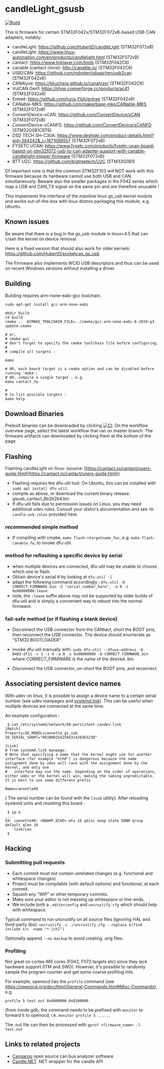 # candleLight_gsusb
[![Build](https://github.com/candle-usb/candleLight_fw/actions/workflows/ci.yml/badge.svg)](https://github.com/candle-usb/candleLight_fw/actions)

This is firmware for certain STM32F042x/STM32F072xB-based USB-CAN adapters, notably:
- candleLight: https://github.com/HubertD/candleLight (STM32F072xB)
- candleLight: https://www.linux-automation.com/en/products/candlelight.html (STM32F072xB)
- cantact: https://www.linklayer.com/tools (STM32F042C6)
- canable (cantact clone): http://canable.io/ (STM32F042C6)
- USB2CAN: https://github.com/roboterclubaachen/usb2can (STM32F042x6)
- CANAlyze: https://kkuchera.github.io/canalyze/ (STM32F042C6)
- VulCAN Gen1: https://shop.copperforge.cc/products/ac41 (STM32F042x6)
- Entreé: https://github.com/tuna-f1sh/entree (STM32F042x6)
- CANable-MKS: https://github.com/makerbase-mks/CANable-MKS (STM32F072xB)
- ConvertDevice-xCAN: https://github.com/ConvertDevice/xCAN (STM32F072xB)
- ConvertDevice-xCANFD: https://github.com/ConvertDevice/xCANFD (STM32G0B1CBT6)
- DSD TECH SH-C30A: https://www.deshide.com/product-details.html?pid=384242&_t=1671089557 (STM32F072xB)
- FYSETC UCAN: https://www.fysetc.com/products/fysetc-ucan-board-based-on-stm32f072-usb-to-can-adapter-support-with-canable-candlelight-klipper-firmware (STM32F072xB)
- BTT U2C: https://github.com/bigtreetech/U2C (STM32G0B1)

Of important note is that the common STM32F103 will NOT work with this firmware because its hardware cannot use both USB and CAN simultaneously.
Beware also the smaller packages in the F042 series which map a USB and CAN_TX signal on the same pin and are therefore unusable !

This implements the interface of the mainline linux gs_usb kernel module and
works out-of-the-box with linux distros packaging this module, e.g. Ubuntu.

## Known issues

Be aware that there is a bug in the gs_usb module in linux<4.5 that can crash the kernel on device removal.

Here is a fixed version that should also work for older kernels:
  https://github.com/HubertD/socketcan_gs_usb

The Firmware also implements WCID USB descriptors and thus can be used on recent Windows versions without installing a driver.

## Building

Building requires arm-none-eabi-gcc toolchain.

```shell
sudo apt-get install gcc-arm-none-eabi

mkdir build
cd build
cmake .. -DCMAKE_TOOLCHAIN_FILE=../cmake/gcc-arm-none-eabi-8-2019-q3-update.cmake

# or,
# cmake-gui ..
# don't forget to specify the cmake toolchain file before configuring.
#
# compile all targets :

make

# OR, each board target is a cmake option and can be disabled before running 'make';
# OR, compile a single target , e.g.
make cantact_fw

#
# to list possible targets :
make help

```

## Download Binaries
Prebuilt binaries can be downloaded by clicking [![CI](https://github.com/candle-usb/candleLight_fw/actions/workflows/ci.yml/badge.svg)](https://github.com/candle-usb/candleLight_fw/actions). On the workflow overview page, select the latest workflow that ran on master branch. The firmware artifacts can downloaded by clicking them at the bottom of the page.

## Flashing

Flashing candleLight on linux: (source: [https://cantact.io/cantact/users-guide.html](https://cantact.io/cantact/users-guide.html))
- Flashing requires the dfu-util tool. On Ubuntu, this can be installed with `sudo apt install dfu-util`.
- compile as above, or download the current binary release: gsusb_cantact_8b2b2b4.bin
- If dfu-util fails due to permission issues on Linux, you may need additional udev rules. Consult your distro's documentation and see `70-candle-usb.rules` provided here.

### recommended simple method
- If compiling with cmake, `make flash-<targetname_fw>`, e.g. `make flash-canable_fw`, to invoke dfu-util.

### method for reflashing a specific device by serial
- when multiple devices are connected, dfu-util may be unable to choose which one to flash.
- Obtain device's serial # by looking at `dfu-util -l`
- adapt the following command accordingly :
 `dfu-util -D CORRECT_FIRMWARE.bin -S "serial_number_here", -a 0 -s 0x08000000:leave`
- note, the `:leave` suffix above may not be supported by older builds of dfu-util and is simply a convenient way to reboot into the normal firmware.

### fail-safe method (or if flashing a blank device)
- Disconnect the USB connector from the CANtact, short the BOOT pins, then reconnect the USB connector. The device should enumerate as "STM32 BOOTLOADER".

- invoke dfu-util manually with: `sudo dfu-util --dfuse-address -d 0483:df11 -c 1 -i 0 -a 0 -s 0x08000000 -D CORRECT_FIRMWARE.bin` where CORRECT_FIRMWARE is the name of the desired .bin.
- Disconnect the USB connector, un-short the BOOT pins, and reconnect.



## Associating persistent device names 
With udev on linux, it is possible to assign a device name to a certain serial number (see udev manpages and [systemd.link](https://www.freedesktop.org/software/systemd/man/systemd.link.html)).
This can be useful when multiple devices are connected at the same time.

An example configuration :

```
 $ cat /etc/systemd/network/60-persistent-candev.link 
[Match]
Property=ID_MODEL=cannette_gs_usb ID_SERIAL_SHORT="003800254250431420363230"

[Link]
# from systemd.link manpage:
# Note that specifying a name that the kernel might use for another interface (for example "eth0") is dangerous because the name assignment done by udev will race with the assignment done by the kernel, and only one
#   interface may use the name. Depending on the order of operations, either udev or the kernel will win, making the naming unpredictable. It is best to use some different prefix

Name=cannette99
```

( The serial number can be found with the `lsusb` utility). After reloading systemd units and resetting this board :

```
 $ ip a
....
59: cannette99: <NOARP,ECHO> mtu 16 qdisc noop state DOWN group default qlen 10
    link/can 
 $
```


## Hacking
### Submitting pull requests
- Each commit must not contain unrelated changes (e.g. functional and whitespace changes)
- Project must be compilable (with default options) and functional, at each commit. 
- Squash any "WIP" or other temporary commits.
- Make sure your editor is not messing up whitespace or line-ends.
- We include both a `.editorconfig` and `uncrustify.cfg` which should help with whitespace.

Typical command to run uncrustify on all source files (ignoring HAL and third-party libs):
`uncrustify -c ./uncrustify.cfg --replace $(find include src -name "*.[ch]")`

Optionally append `--no-backup` to avoid creating .orig files.

### Profiling
Not great on cortex-M0 cores (F042, F072 targets etc) since they lack hardware support (ITM and SWO). However, it's possible to randomly sample the program counter and get some coarse profiling info.

For example, openocd has the `profile` command (see https://openocd.org/doc/html/General-Commands.html#Misc-Commands), e.g.

```profile 5 test.out 0x8000000 0x8100000```

(from inside gdb, the command needs to be prefixed with `monitor` to forward it to openocd, i.e. `monitor profile 5 .....`.

The .out file can then be processed with `gprof <firmware_name> -l test.out`



## Links to related projects
* [Cangaroo](https://github.com/HubertD/cangaroo) open source can bus analyzer software
* [Candle.NET](https://github.com/elliotwoods/Candle.NET) .NET wrapper for the candle API
